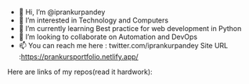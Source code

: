 - 👋 Hi, I’m @iprankurpandey
- 👀 I’m interested in Technology and Computers
- 🌱 I’m currently learning Best practice for web development in Python
- 💞️ I’m looking to collaborate on Automation and DevOps 
- 📫 You can reach me here : twitter.com/iprankurpandey
Site URL :https://prankursportfolio.netlify.app/


<!---
iprankurpandey/iprankurpandey is a ✨ special ✨ repository because its `README.md` (this file) appears on your GitHub profile.
You can click the Preview link to take a look at your changes.
--->
Here are links of my repos(read it hardwork):
